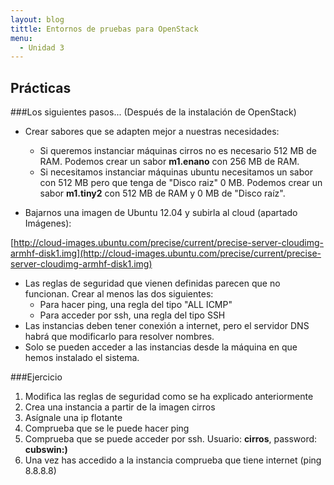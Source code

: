 ```yaml
---
layout: blog
tittle: Entornos de pruebas para OpenStack
menu:
  - Unidad 3
---
```

## Prácticas

###Los siguientes pasos... (Después de la instalación de OpenStack)

* Crear sabores que se adapten mejor a nuestras necesidades:
	* Si queremos instanciar máquinas cirros no es necesario 512 MB de RAM. Podemos crear un sabor **m1.enano** con 256 MB de RAM.
	* Si necesitamos instanciar máquinas ubuntu necesitamos un sabor con 512 MB pero que tenga de "Disco raiz" 0 MB. Podemos crear un sabor **m1.tiny2** con 512 MB de RAM y 0 MB de "Disco raíz".

* Bajarnos una imagen de Ubuntu 12.04 y subirla al cloud (apartado Imágenes):

[http://cloud-images.ubuntu.com/precise/current/precise-server-cloudimg-armhf-disk1.img](http://cloud-images.ubuntu.com/precise/current/precise-server-cloudimg-armhf-disk1.img)

* Las reglas de seguridad que vienen definidas parecen que no funcionan. Crear al menos las dos siguientes:
	* Para hacer ping, una regla del tipo "ALL ICMP"
	* Para acceder por ssh, una regla del tipo SSH
* Las instancias deben tener conexión a internet, pero el servidor DNS habrá que modificarlo para resolver nombres.
* Solo se pueden acceder a las instancias desde la máquina en que hemos instalado el sistema.


###Ejercicio

1. Modifica las reglas de seguridad como se ha explicado anteriormente
2. Crea una instancia a partir de la imagen cirros
3. Asígnale una ip flotante
4. Comprueba que se le puede hacer ping
5. Comprueba que se puede acceder por ssh. Usuario: **cirros**, password: **cubswin:)**
6. Una vez has accedido a la instancia comprueba que tiene internet (ping 8.8.8.8)



